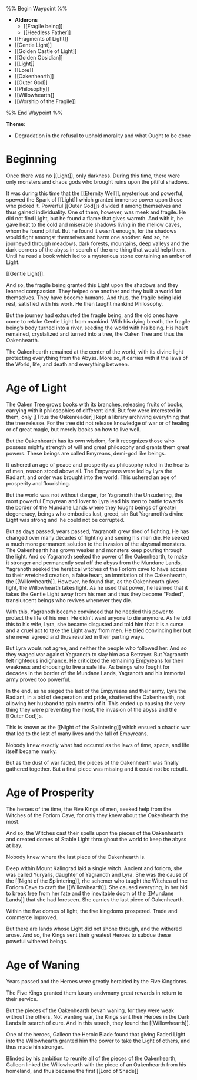 %% Begin Waypoint %%
- **Alderons**
	- [[Fragile being]]
	- [[Heedless Father]]
- [[Fragments of Light]]
- [[Gentle Light]]
- [[Golden Castle of Light]]
- [[Golden Obsidian]]
- [[Light]]
- [[Lore]]
- [[Oakenhearth]]
- [[Outer God]]
- [[Philosophy]]
- [[Willowhearth]]
- [[Worship of the Fragile]]

%% End Waypoint %%

**Theme**:
- Degradation in the refusal to uphold morality and what Ought to be done

# Beginning

Once there was no [[Light]], only darkness. During this time, there were only monsters and chaos gods who brought ruins upon the pitiful shadows.

It was during this time that the [[Eternity Well]], mysterious and powerful, spewed the Spark of [[Light]] which granted immense power upon those who picked it. Powerful [[Outer God]]s divided it among themselves and thus gained individuality. One of them, however, was meek and fragile. He did not find Light, but he found a flame that gives warmth. And with it, he gave heat to the cold and miserable shadows living in the mellow caves, whom he found pitiful. But he found it wasn’t enough, for the shadows would fight amongst themselves and harm one another. And so, he journeyed through meadows, dark forests, mountains, deep valleys and the dark corners of the abyss in search of the one thing that would help them. Until he read a book which led to a mysterious stone containing an amber of Light.

[[Gentle Light]].

And so, the fragile being granted this Light upon the shadows and they learned compassion. They helped one another and they built a world for themselves. They have become humans. And thus, the fragile being laid rest, satisfied with his work. He then taught mankind Philosophy.

But the journey had exhausted the fragile being, and the old ones have come to retake Gentle Light from mankind. With his dying breath, the fragile being’s body turned into a river, seeding the world with his being. His heart remained, crystalized and turned into a tree, the Oaken Tree and thus the Oakenhearth.

The Oakenhearth remained at the center of the world, with its divine light protecting everything from the Abyss. More so, it carries with it the laws of the World, life, and death and everything between.

# Age of Light

The Oaken Tree grows books with its branches, releasing fruits of books, carrying with it philosophies of different kind. But few were interested in them, only [[Titus the Oakenreader]] kept a library archiving everything that the tree release. For the tree did not release knowledge of war or of healing or of great magic, but merely books on how to live well.

But the Oakenhearth has its own wisdom, for it recognizes those who possess mighty strength of will and great philosophy and grants them great powers. These beings are called Emyreans, demi-god like beings.

It ushered an age of peace and prosperity as philosophy ruled in the hearts of men, reason stood above all. The Empyreans were led by Lyra the Radiant, and order was brought into the world. This ushered an age of prosperity and flourishing.

But the world was not without danger, for Yagranoth the Unsudering, the most powerful Empyrean and lover to Lyra lead his men to battle towards the border of the Mundane Lands where they fought beings of greater degeneracy, beings who embodies lust, greed, sin But Yagranoth’s divine Light was strong and  he could not be corrupted.

But as days passed, years passed, Yagranoth grew tired of fighting. He has changed over many decades of fighting and seeing his men die. He seeked a much more permanent solution to the invasion of the abysmal monsters. The Oakenhearth has grown weaker and monsters keep pouring through the light. And so Yagranoth seeked the power of the Oakenhearth, to make it stronger and permanently seal off the abyss from the Mundane Lands, Yagranoth seeked the heretical witches of the Forlorn cave to have access to their wretched creation, a false heart, an immitation of the Oakenhearth, the [[Willowhearth]]. However, he found that, as the Oakenhearth gives light, the Willowhearth takes light. As he used that power, he learned that it takes the Gentle Light away from his men and thus they become “Faded”, transluscent beings who revives whenever they die.

With this, Yagranoth became convinced that he needed this power to protect the life of his men. He didn’t want anyone to die anymore. As he told this to his wife, Lyra, she became disgusted and told him that it is a curse and a cruel act to take the Light away from men. He tried convincing her but she never agreed and thus resulted in their parting ways.

But Lyra wouls not agree, and neither the people who followed her. And so they waged war against Yagranoth to slay him as a Betrayer. But Yagranoth felt righteous indignance.  He criticized the remaining Empyreans for their weakness and choosing to live a safe life. As beings who fought for decades in the border of the Mundane Lands,  Yagranoth and his immortal army proved too powerful.

In the end, as he sieged the last of the Empyreans and their army, Lyra the Radiant, in a bid of desperation and pride, shattered the Oakenhearth, not allowing her husband to gain control of it. This ended up causing the very thing they were preventing the most, the invasion of the abyss and the [[Outer God]]s. 

This is known as the [[Night of the Splintering]] which ensued a chaotic war that led to the lost of many lives and the fall of Empyreans.

Nobody knew exactly what had occured as the laws of time, space, and life itself became murky. 

But as the dust of war faded, the pieces of the Oakenhearth was finally gathered together. But a final piece was missing and it could not be rebuilt.

# Age of Prosperity

The heroes of the time, the Five Kings of men, seeked help from the Witches of the Forlorn Cave, for only they knew about the Oakenhearth the most.

And so, the Witches cast their spells upon the pieces of the Oakenhearth and created domes of Stable Light throughout the world to keep the abyss at bay.

Nobody knew where the last piece of the Oakenhearth is.

Deep within Mount Kalingrad laid a single witch. Ancient and forlorn, she was called Yuryalis, daughter of Yagranoth and Lyra. She was the cause of the [[Night of the Splintering]], rhe schemer who taught the Witchea of the Forlorn Cave to craft the [[Willowhearth]]. She caused everyting, in her bid to break free from her fate and the inevitable doom of the [[Mundane Lands]] that she had foreseen. She carries the last piece of Oakenhearth.


Within the five domes of light, the five kingdoms prospered. Trade and commerce improved.

But there are lands whose Light did not shone through, and the withered arose. And so, the Kings sent their greatest Heroes to subdue these poweful withered beings. 

# Age of Waning

Years passed and the Heroes were greatly heralded by the Five Kingdoms.

The Five Kings granted them luxury andvmany great rewards in return to their service.

But the pieces of the Oakenhearth bevan waning, for they were weak without the others. Not wanting war, the Kings sent their Heroes in the Dark Lands in search of cure. And in this search, they found the [[Willowhearth]].

One of the heroes, Galleon the Heroic Blade found that giving Faded Light into the Willowhearth granted him the power to take the Light of others, and thus made hin stronger.

Blinded by his ambition to reunite all of the pieces of the Oakenhearth, Galleon linked the Willowhearth with the piece of an Oakenhearth from his homeland, and thus became the first [[Lord of Shade]]